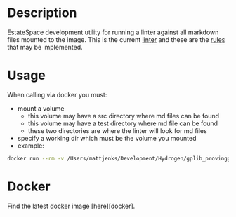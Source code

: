 # Description

EstateSpace development utility for running a linter against all markdown files mounted to the image. This is
the current [linter][markdownlinter] and these are the [rules][markdownrules] that may be implemented.

# Usage

When calling via docker you must:
- mount a volume
  - this volume may have a src directory where md files can be found
  - this volume may have a test directory where md file can be found
  - these two directories are where the linter will look for md files
- specify a working dir which must be the volume you mounted
- example:

```bash
docker run --rm -v /Users/mattjenks/Development/Hydrogen/gplib_provingground:/mj --workdir /mj 540619935031.dkr.ecr.us-east-1.amazonaws.com/lintmd:latest
```

# Docker

Find the latest docker image [here][docker].

[markdownlinter]:https://www.npmjs.com/package/markdownlint-cli
[markdownrules]:https://github.com/DavidAnson/markdownlint/blob/master/doc/Rules.md
[node]:https://hub.docker.com/_/node/
